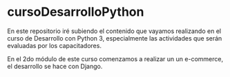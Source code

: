# cursoDesarrolloPython
En este repositorio iré subiendo el contenido que vayamos realizando en el curso de Desarrollo con Python 3, especialmente las actividades que serán evaluadas por los capacitadores.

En el 2do módulo de este curso comenzamos a realizar un un e-commerce, el desarrollo se hace con Django.
